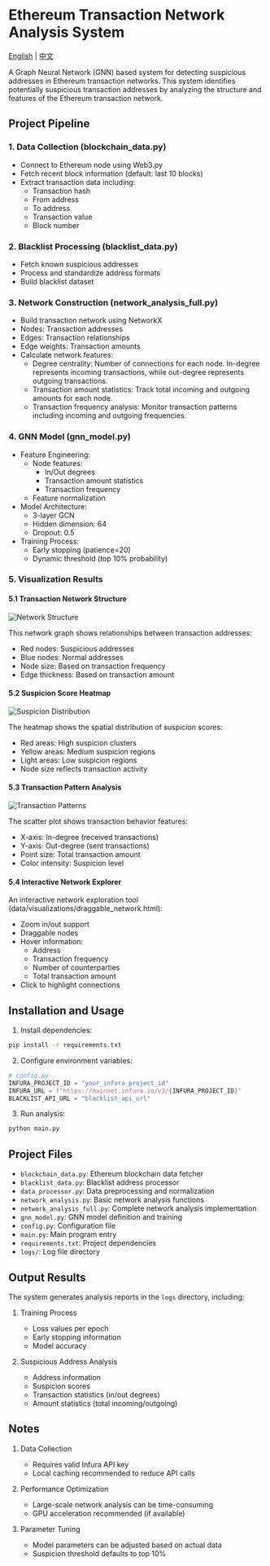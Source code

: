# Ethereum Transaction Network Analysis System

[English](README.md) | [中文](README_CN.md)

A Graph Neural Network (GNN) based system for detecting suspicious addresses in Ethereum transaction networks. This system identifies potentially suspicious transaction addresses by analyzing the structure and features of the Ethereum transaction network.

## Project Pipeline

### 1. Data Collection (blockchain_data.py)
- Connect to Ethereum node using Web3.py
- Fetch recent block information (default: last 10 blocks)
- Extract transaction data including:
  - Transaction hash
  - From address
  - To address
  - Transaction value
  - Block number

### 2. Blacklist Processing (blacklist_data.py)
- Fetch known suspicious addresses
- Process and standardize address formats
- Build blacklist dataset

### 3. Network Construction (network_analysis_full.py)
- Build transaction network using NetworkX
- Nodes: Transaction addresses
- Edges: Transaction relationships
- Edge weights: Transaction amounts
- Calculate network features:
  - Degree centrality: Number of connections for each node. In-degree represents incoming transactions, while out-degree represents outgoing transactions.
  - Transaction amount statistics: Track total incoming and outgoing amounts for each node.
  - Transaction frequency analysis: Monitor transaction patterns including incoming and outgoing frequencies.

### 4. GNN Model (gnn_model.py)
- Feature Engineering:
  - Node features:
    - In/Out degrees
    - Transaction amount statistics
    - Transaction frequency
  - Feature normalization
- Model Architecture:
  - 3-layer GCN
  - Hidden dimension: 64
  - Dropout: 0.5
- Training Process:
  - Early stopping (patience=20)
  - Dynamic threshold (top 10% probability)

### 5. Visualization Results

#### 5.1 Transaction Network Structure
![Network Structure](data/visualizations/network_structure.png)

This network graph shows relationships between transaction addresses:
- Red nodes: Suspicious addresses
- Blue nodes: Normal addresses
- Node size: Based on transaction frequency
- Edge thickness: Based on transaction amount

#### 5.2 Suspicion Score Heatmap
![Suspicion Distribution](data/visualizations/suspicion_heatmap.png)

The heatmap shows the spatial distribution of suspicion scores:
- Red areas: High suspicion clusters
- Yellow areas: Medium suspicion regions
- Light areas: Low suspicion regions
- Node size reflects transaction activity

#### 5.3 Transaction Pattern Analysis
![Transaction Patterns](data/visualizations/transaction_patterns.png)

The scatter plot shows transaction behavior features:
- X-axis: In-degree (received transactions)
- Y-axis: Out-degree (sent transactions)
- Point size: Total transaction amount
- Color intensity: Suspicion level

#### 5.4 Interactive Network Explorer
An interactive network exploration tool (data/visualizations/draggable_network.html):
- Zoom in/out support
- Draggable nodes
- Hover information:
  - Address
  - Transaction frequency
  - Number of counterparties
  - Total transaction amount
- Click to highlight connections

## Installation and Usage

1. Install dependencies:
```bash
pip install -r requirements.txt
```

2. Configure environment variables:
```python
# config.py
INFURA_PROJECT_ID = "your_infura_project_id"
INFURA_URL = f"https://mainnet.infura.io/v3/{INFURA_PROJECT_ID}"
BLACKLIST_API_URL = "blacklist_api_url"
```

3. Run analysis:
```bash
python main.py
```

## Project Files

- `blockchain_data.py`: Ethereum blockchain data fetcher
- `blacklist_data.py`: Blacklist address processor
- `data_processor.py`: Data preprocessing and normalization
- `network_analysis.py`: Basic network analysis functions
- `network_analysis_full.py`: Complete network analysis implementation
- `gnn_model.py`: GNN model definition and training
- `config.py`: Configuration file
- `main.py`: Main program entry
- `requirements.txt`: Project dependencies
- `logs/`: Log file directory

## Output Results

The system generates analysis reports in the `logs` directory, including:
1. Training Process
   - Loss values per epoch
   - Early stopping information
   - Model accuracy

2. Suspicious Address Analysis
   - Address information
   - Suspicion scores
   - Transaction statistics (in/out degrees)
   - Amount statistics (total incoming/outgoing)

## Notes

1. Data Collection
   - Requires valid Infura API key
   - Local caching recommended to reduce API calls

2. Performance Optimization
   - Large-scale network analysis can be time-consuming
   - GPU acceleration recommended (if available)

3. Parameter Tuning
   - Model parameters can be adjusted based on actual data
   - Suspicion threshold defaults to top 10%

